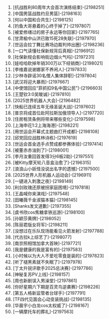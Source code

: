 
1. [抗战胜利80周年大会首次演练结束]-[2198251]
1. [中国男篮战胜约旦男篮]-[2198163]
1. [何以中国和合共生]-[2198125]
1. [钓鱼大哥悬着的心终于掉了]-[2197807]
1. [被爱修缮过的房子永远等你回家]-[2197765]
1. [甘肃榆中山洪已致15死28失联]-[2197970]
1. [世运会拉丁舞比赛场边裁判帅出圈]-[2198236]
1. [一口气读懂社保新规背后真相]-[2196912]
1. [社保新规会影响街边烟火气吗]-[2197231]
1. [娃哈哈砍掉年销300万以下经销商]-[2198021]
1. [李维嘉说谢娜家不养闲人]-[2197833]
1. [少林寺辟谣30名僧人集体辞职]-[2197804]
1. [武汉将迎大暴雨]-[2197667]
1. [中使馆回应“菲抓扣9名中国公民”]-[2196603]
1. [王楚钦3:0吴晙诚]-[2197810]
1. [2025世界机器人大会]-[2196482]
1. [快船已连续五年无缘圣诞大战]-[2197602]
1. [普京将成首位赴阿拉斯加俄领导人]-[2197720]
1. [住房租赁条例将带来哪些变化]-[2197598]
1. [上海申花1:2上海海港]-[2198221]
1. [用世运会开幕式主题曲打开成都]-[2198108]
1. [邱党回应战胜林诗栋]-[2197619]
1. [世运会首金选手点赞成都参赛体验]-[2197414]
1. [被董赤赤油到了]-[2198001]
1. [李月汝重回首发得3分6板2助]-[2197551]
1. [被Kitty摩天轮八音盒治愈了]-[2196315]
1. [浪浪山小妖怪没说出名字的遗憾]-[2197500]
1. [2025世界人形机器人运动会]-[2196911]
1. [一键进入刺激之夜]-[2198149]
1. [利剑玫瑰还原被拐家庭困境]-[2197818]
1. [王晶喊你来演戏]-[2197548]
1. [田曦薇千金淑猫本猫]-[2198145]
1. [Shanks发文道歉]-[2197355]
1. [虞书欣cos焦糖拿铁巡游]-[2198100]
1. [孙颖莎黄牌]-[2198052]
1. [陈丽君版女将军]-[2198211]
1. [没想过在乐队现场能看见火箭发射]-[2197788]
1. [代古拉k上综艺了]-[2198077]
1. [南京照相馆加拿大首映]-[2197721]
1. [我是健康的我是富有的]-[2197583]
1. [小时候以为大人不爱吃零食是装的]-[2197823]
1. [听了褪黑素就不失眠了]-[2197978]
1. [丁太升锐评歌手2025总决赛]-[2197786]
1. [神秘复苏PV上线]-[2198157]
1. [周也新剧误入男澡堂]-[2197861]
1. [你好星期六下期是百灵鸟逆袭赛]-[2198226]
1. [第五人格新监管者台球手]-[2197791]
1. [TF四代见面会心动变装挑战]-[2198135]
1. [华晨宇小白龙cos太权威了]-[2198167]
1. [一辆摩托车的葬礼]-[2197563]